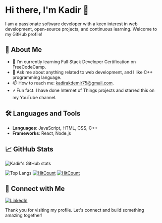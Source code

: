 # Hi there, I'm Kadir 👋

I am a passionate software developer with a keen interest in web development, open-source projects, and continuous learning. Welcome to my GitHub profile!

## 🚀 About Me
- 🌱 I’m currently learning Full Stack Developer Certification on FreeCodeCamp.
- 💬 Ask me about anything related to web development, and I like C++ programming language. 
- 📫 How to reach me: kadirakdemir75@gmail.com.
- ⚡ Fun fact: I have done Internet of Things projects and starred this on my YouTube channel.

## 🛠️ Languages and Tools
- **Languages**: JavaScript, HTML, CSS, C++
- **Frameworks**: React, Node.js


## 📈 GitHub Stats
![Kadir's GitHub stats](https://github-readme-stats.vercel.app/api?username=kadir001&show_icons=true&theme=radical)

![Top Langs](https://github-readme-stats.vercel.app/api/top-langs/?username=kadir001&layout=compact&theme=radical)
[![HitCount](https://hits.dwyl.com/kadir001/kadir001.svg?style=flat-square)](http://hits.dwyl.com/kadir001/kadir001)
  [![HitCount](https://hits.dwyl.com/kadir001/kadir001.svg?style=flat-square&show=unique)](http://hits.dwyl.com/kadir001/kadir001)
## 🔗 Connect with Me
[![LinkedIn](https://img.shields.io/badge/LinkedIn-blue?style=for-the-badge&logo=linkedin&logoColor=white)](https://www.linkedin.com/in/kadirakdemir1981)

Thank you for visiting my profile. Let's connect and build something amazing together!
